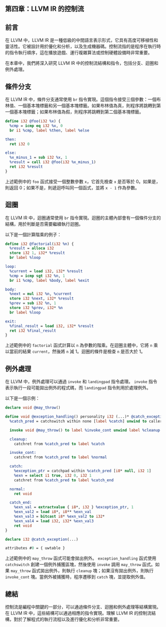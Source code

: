 ## 第四章：LLVM IR 的控制流

## 前言

在 LLVM 中，LLVM IR 是一種低級的中間語言表示形式，它具有高度可移植性和靈活性。它被設計用於優化和分析，以及生成機器碼。控制流指的是程序在執行時的指令執行順序，這在播放遊戲、運行複雜算法或控制硬體設備時非常重要。

在本章中，我們將深入研究 LLVM IR 中的控制流結構和指令，包括分支、迴圈和例外處理。

## 條件分支

在 LLVM IR 中，條件分支通常使用 `br` 指令實現。這個指令接受三個參數：一個布林值、一個基本塊標籤和另一個基本塊標籤。如果布林值為真，則程序將跳轉到第一個基本塊標籤；如果布林值為假，則程序將跳轉到第二個基本塊標籤。

```llvm
define i32 @foo(i32 %x) {
  %cmp = icmp eq i32 %x, 0
  br i1 %cmp, label %then, label %else

then:
  ret i32 0

else:
  %x_minus_1 = sub i32 %x, 1
  %result = call i32 @foo(i32 %x_minus_1)
  ret i32 %result
}
```

上述範例中的 `foo` 函式接受一個整數參數 `x`，它首先檢查 `x` 是否等於 0。如果是，則返回 0；如果不是，則遞迴呼叫同一個函式，並將 `x - 1` 作為參數。

## 迴圈

在 LLVM IR 中，迴圈通常使用 `br` 指令實現。迴圈的主體內部會有一個條件分支的結構，用於判斷是否需要繼續執行迴圈。

以下是一個計算階乘的例子：

```llvm
define i32 @factorial(i32 %n) {
  %result = alloca i32
  store i32 1, i32* %result
  br label %loop

loop:
  %current = load i32, i32* %result
  %cmp = icmp sgt i32 %n, 1
  br i1 %cmp, label %body, label %exit

body:
  %next = mul i32 %n, %current
  store i32 %next, i32* %result
  %prev = sub i32 %n, 1
  store i32 %prev, i32* %n
  br label %loop

exit:
  %final_result = load i32, i32* %result
  ret i32 %final_result
}
```

上述範例中的 `factorial` 函式計算以 `n` 為參數的階乘。在迴圈主體中，它將 `n` 乘以當前的結果 `current`，然後將 `n` 減 1。迴圈的條件是檢查 `n` 是否大於 1。

## 例外處理

在 LLVM 中，例外處理可以通過 `invoke` 和 `landingpad` 指令處理。 `invoke` 指令表示執行一段可能拋出例外的程式碼，而 `landingpad` 指令則用於處理例外。

以下是一個示例：

```llvm
declare void @may_throw()

define void @exception_handling() personality i32 (...)* @catch_exception {
  %catch_pred = catchswitch within none [label %catch] unwind to caller

  invoke void @may_throw() to label %invoke_cont unwind label %cleanup

  cleanup:
    catchret from %catch_pred to label %catch

  invoke_cont:
    catchret from %catch_pred to label %normal

  catch:
    %exception_ptr = catchpad within %catch_pred [i8* null, i32 1]
    %exn = select i1 true, i32 0, i32 1
    catchret from %catch_pred to label %catch_end

  normal:
    ret void

  catch_end:
    %exn_val = extractvalue { i8*, i32 } %exception_ptr, 1
    %exn_val2 = load i8*, i8** %exn_val
    %exn_val3 = bitcast i8* %exn_val2 to i32*
    %exn_val4 = load i32, i32* %exn_val3
    ret void
}

declare i32 @catch_exception(...)

attributes #0 = { uwtable }
```

上述範例中的 `may_throw` 函式可能會拋出例外。 `exception_handling` 函式使用 `catchswitch` 創建一個例外捕獲區塊，然後使用 `invoke` 調用 `may_throw` 函式。如果 `may_throw` 函式拋出例外，則執行 `cleanup` 塊；如果沒有拋出例外，則執行 `invoke_cont` 塊。當例外被捕獲時，程序遷移到 `catch` 塊，並提取例外值。

## 總結

控制流是編程中關鍵的一部分，可以通過條件分支、迴圈和例外處理等結構實現。在 LLVM IR 中，這些結構可以通過相應的指令實現。理解 LLVM IR 的控制流結構，對於了解程式的執行流程以及進行優化和分析非常重要。